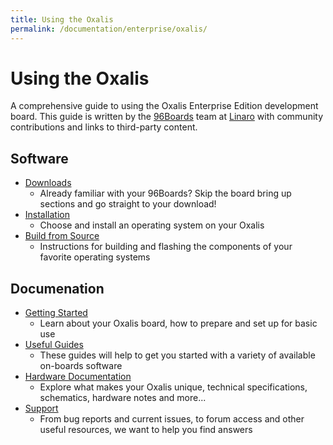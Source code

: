 ```yaml
---
title: Using the Oxalis
permalink: /documentation/enterprise/oxalis/
---
```


# Using the Oxalis

A comprehensive guide to using the Oxalis Enterprise Edition development board. This guide is written by the [96Boards](https://www.96boards.org/) team at [Linaro](http://www.linaro.org) with community contributions and links to third-party content.

## Software

- [Downloads](downloads/)
   - Already familiar with your 96Boards? Skip the board bring up sections and go straight to your download!
- [Installation](installation/)
   - Choose and install an operating system on your Oxalis
- [Build from Source](build/)
   - Instructions for building and flashing the components of your favorite operating systems

## Documenation

- [Getting Started](getting-started/)
   - Learn about your Oxalis board, how to prepare and set up for basic use
- [Useful Guides](guides/)
   - These guides will help to get you started with a variety of available on-boards software
- [Hardware Documentation](hardware-docs/)
   - Explore what makes your Oxalis unique, technical specifications, schematics, hardware notes and more...
- [Support](support/)
   - From bug reports and current issues, to forum access and other useful resources, we want to help you find answers
